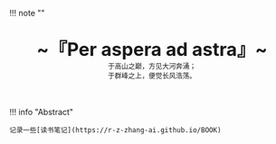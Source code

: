 !!! note "" 
    <br><br>
    <div align="center" style="font-size:32px;font-weight:bold">
        ~『Per aspera ad astra』~
    </div>
    <div align="center" style="font-size:12px">
        于高山之巅，方见大河奔涌；
    </div>
        <div align="center" style="font-size:12px">
        于群峰之上，便觉长风浩荡。
    </div>
    <br><br>

!!! info "Abstract"

    记录一些[读书笔记](https://r-z-zhang-ai.github.io/BOOK)

<script src="https://giscus.app/client.js"
        data-repo="r-z-zhang-AI/r-z-zhang-AI.github.io"
        data-repo-id="R_kgDONN6JTg"
        data-category="General"
        data-category-id="DIC_kwDONN6JTs4CkfL9"
        data-mapping="pathname"
        data-strict="0"
        data-reactions-enabled="1"
        data-emit-metadata="1"
        data-input-position="bottom"
        data-theme="preferred_color_scheme"
        data-lang="zh-CN"
        crossorigin="anonymous"
        async>
</script>
